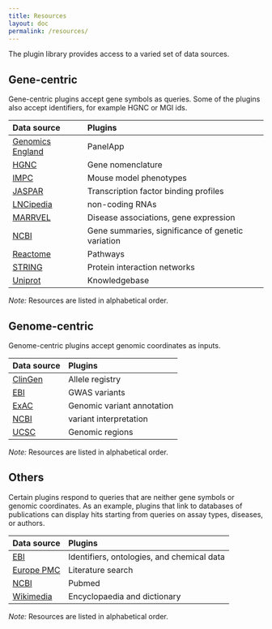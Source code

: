 ```yaml
---
title: Resources
layout: doc
permalink: /resources/
---
```



The plugin library provides access to a varied set of data sources.


## Gene-centric

Gene-centric plugins accept gene symbols as queries. Some of the plugins also accept identifiers, for example HGNC or MGI ids.

| Data source      | Plugins      |
| :----- | :----- |
| [Genomics England](https://www.genomicsengland.co.uk/) | PanelApp |
| [HGNC](https://www.genenames.org/) | Gene nomenclature |
| [IMPC](https://www.mousephenotype.org) | Mouse model phenotypes |
| [JASPAR](http://jaspar.genereg.net/) | Transcription factor binding profiles |
| [LNCipedia](https://lncipedia.org/) | non-coding RNAs | 
| [MARRVEL](http://marrvel.org/) | Disease associations, gene expression |
| [NCBI](https://www.ncbi.nlm.nih.gov/) | Gene summaries, significance of genetic variation |
| [Reactome](https://www.reactome.org/) | Pathways |
| [STRING](https://string-db.org//) | Protein interaction networks |
| [Uniprot](https://www.uniprot.org/) | Knowledgebase |

<div class="news-comment"><i>Note:</i> Resources are listed in alphabetical order.</div>



## Genome-centric

Genome-centric plugins accept genomic coordinates as inputs. 


| Data source      | Plugins      |
| :----- | :----- |
| [ClinGen](https://www.clinicalgenome.org/) | Allele registry |
| [EBI](https://www.ebi.ac.uk/) | GWAS variants |
| [ExAC](http://exac.broadinstitute.org/) | Genomic variant annotation |
| [NCBI](https://www.ncbi.nlm.nih.gov/) | variant interpretation |
| [UCSC](https://genome.ucsc.edu/) | Genomic regions |

<div class="news-comment"><i>Note:</i> Resources are listed in alphabetical order.</div>


## Others

Certain plugins respond to queries that are neither gene symbols or genomic coordinates. As an example, plugins that link to databases of publications can display hits starting from queries on assay types, diseases, or authors.

| Data source      | Plugins      |
| :----- | :----- |
| [EBI](https://www.ebi.ac.uk/) | Identifiers, ontologies, and chemical data |
| [Europe PMC](https://www.europepmc.org) | Literature search | 
| [NCBI](https://www.ncbi.nlm.nih.gov/) | Pubmed |
| [Wikimedia](https://www.wikimedia.org/) | Encyclopaedia and dictionary |

<div class="news-comment"><i>Note:</i> Resources are listed in alphabetical order.</div>

